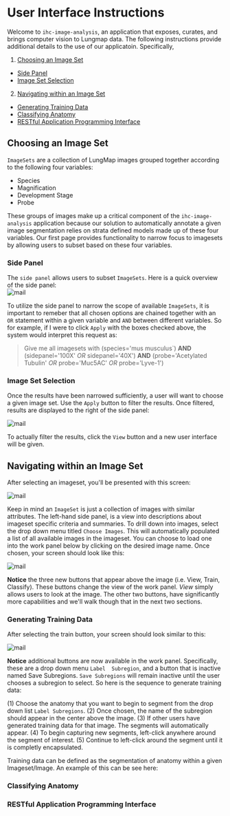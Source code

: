 # User Interface Instructions

Welcome to `ihc-image-analysis`, an application that exposes, curates, and brings computer vision to Lungmap data. 
The following instructions provide additional details to the use of our applicatoin. Specifically,

1.  [Choosing an Image Set](#choosing-an-imageset)
- [Side Panel](#side-panel)
- [Image Set Selection](#image-set-selection)
2.  [Navigating within an Image Set](#navigating-an-imageset)
- [Generating Training Data](#generating-training-data)
- [Classifying Anatomy](#classifying-anatomy)
- [RESTful Application Programming Interface](#restful)

## Choosing an Image Set <a id="choosing-an-imageset"></a>
`ImageSets` are a collection of LungMap images grouped together according to the following four variables:  
- Species
- Magnification
- Development Stage
- Probe

These groups of images make up a critical component of the `ihc-image-analysis` application because our solution to 
automatically annotate a given image segmentation relies on strata defined models made up of these four variables.
Our first page provides functionality to narrow focus to imagesets by allowing users to subset based on these four 
variables.

### Side Panel <a id="side-panel"></a>
The `side panel` allows users to subset `ImageSets`. Here is a quick overview of the side panel:  
![mail](ui-instructions/sidepanel.png)

To utilize the side panel to narrow the scope of available `ImageSets`, it is important to remeber that all chosen 
options are chained together with an `OR` statement within a given variable and `AND` between different variables. So for example, if I were to click `Apply` with the boxes checked 
above, the system would interpret this request as:
> Give me all imagesets with (species='mus musculus`) **AND** (sidepanel='100X' *OR* sidepanel='40X') **AND** (probe='Acetylated Tubulin' *OR* probe='Muc5AC' *OR* probe='Lyve-1')
 
### Image Set Selection <a id="image-set-selection"></a>
Once the results have been narrowed sufficiently, a user will want to choose a given image set. Use the `Apply` button to filter
the results. Once filtered, results are displayed to the right of the side panel:

![mail](ui-instructions/imagesets_results.png)

To actually filter the results, click the `View` button and a new user interface will be given.

## Navigating within an Image Set <a id="navigating-an-imageset"></a>
After selecting an imageset, you'll be presented with this screen:

![mail](ui-instructions/imageset_b_functionality.png)

Keep in mind an `ImageSet` is just a collection of images with similar attributes. The left-hand side panel, is a view
into descriptions about imageset specific criteria and summaries. To drill down into images, select the drop down menu
titled `Choose Images`. This will automatically populated a list of all available images in the imageset. You can choose 
to load one into the work panel below by clicking on the desired image name. Once chosen, your screen should look like 
this:

![mail](ui-instructions/choose_image.png)

**Notice** the three new buttons that appear above the image (i.e. View, Train, Classify). These buttons change the view 
of the work panel. *View* simply allows users to look at the image. The other two buttons, have significantly more 
capabilities and we'll walk though that in the next two sections. 

### Generating Training Data <a id="generating-training-data"></a>
After selecting the train button, your screen should look similar to this:

![mail](ui-instructions/train_1.png)

**Notice** additional buttons are now available in the work panel. Specifically, these are a drop down menu `Label 
Subregion`, and a button that is inactive named Save Subregions. `Save Subregions` will remain inactive until the user
chooses a subregion to select. So here is the sequence to generate training data:

(1) Choose the anatomy that you want to begin to segment from the drop down list `Label Subregions`.
(2) Once chosen, the name of the subregion should appear in the center above the image.
(3) If other users have generated training data for that image. The segments will automatically appear.
(4) To begin capturing new segments, left-click anywhere around the segment of interest.
(5) Continue to left-click around the segment until it is completly encapsulated.

Training data can be defined as the segmentation of anatomy within a given Imageset/Image. An example of this can be
see here:


### Classifying Anatomy <a id="classifying-anatomy"></a>


### RESTful Application Programming Interface <a id="restful"></a>